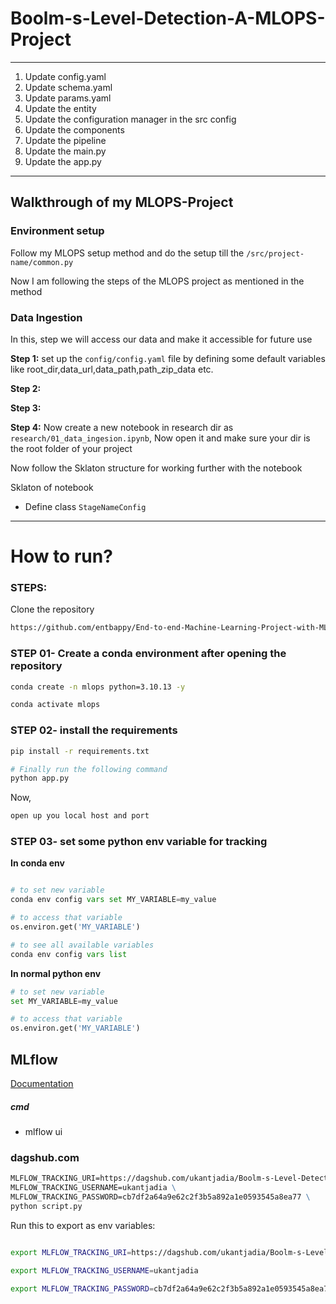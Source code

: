 # Boolm-s-Level-Detection-A-MLOPS-Project


---
1. Update config.yaml
2. Update schema.yaml
3. Update params.yaml
4. Update the entity
5. Update the configuration manager in the src config
6. Update the components
7. Update the pipeline 
8. Update the main.py
9. Update the app.py 
---

## Walkthrough of my MLOPS-Project 

### Environment setup

Follow my MLOPS setup method and do the setup till the `/src/project-name/common.py`

Now I am following the steps of the MLOPS project as mentioned in the method

### Data Ingestion 

In this, step we will access our data and make it accessible for future use

**Step 1:** set up the `config/config.yaml` file by defining some default variables like root_dir,data_url,data_path,path_zip_data etc.

**Step 2:**

**Step 3:**

**Step 4:** Now create a new notebook in research dir as `research/01_data_ingesion.ipynb`, 
Now open it and make sure your dir is the root folder of your project 


Now follow the Sklaton structure for working further with the notebook


Sklaton of notebook

- Define class `StageNameConfig`  

---


# How to run?
### STEPS:

Clone the repository

```bash
https://github.com/entbappy/End-to-end-Machine-Learning-Project-with-MLflow
```
### STEP 01- Create a conda environment after opening the repository

```bash
conda create -n mlops python=3.10.13 -y
```

```bash
conda activate mlops
```


### STEP 02- install the requirements
```bash
pip install -r requirements.txt
```


```bash
# Finally run the following command
python app.py
```

Now,
```bash
open up you local host and port
```
### STEP 03- set some python env variable for tracking  

**In conda env**

```python 

# to set new variable 
conda env config vars set MY_VARIABLE=my_value 

# to access that variable 
os.environ.get('MY_VARIABLE')

# to see all available variables 
conda env config vars list

```
**In normal python env**

```python 
# to set new variable
set MY_VARIABLE=my_value

# to access that variable 
os.environ.get('MY_VARIABLE')

```



## MLflow

[Documentation](https://mlflow.org/docs/latest/index.html)


##### cmd
- mlflow ui

### dagshub.com
<!-- [dagshub](https://dagshub.com/) -->

```cmd
MLFLOW_TRACKING_URI=https://dagshub.com/ukantjadia/Boolm-s-Level-Detection-A-MLOPS-Project.mlflow \
MLFLOW_TRACKING_USERNAME=ukantjadia \
MLFLOW_TRACKING_PASSWORD=cb7df2a64a9e62c2f3b5a892a1e0593545a8ea77 \
python script.py
```

Run this to export as env variables:


```bash

export MLFLOW_TRACKING_URI=https://dagshub.com/ukantjadia/Boolm-s-Level-Detection-A-MLOPS-Project.mlflow

export MLFLOW_TRACKING_USERNAME=ukantjadia 

export MLFLOW_TRACKING_PASSWORD=cb7df2a64a9e62c2f3b5a892a1e0593545a8ea77

```
